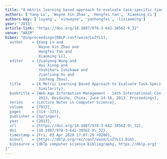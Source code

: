 ```yaml
---
title: "A metric learning based approach to evaluate task-specific time series similarity"
authors: ['Yang Lu', 'Wayne Xin Zhao', 'Hongfei Yan', 'Xiaoming Li']
authors-key: ['luyang', 'xinwayne', 'yanhongfei', 'lixiaoming']
year: "2013"
article-link: "https://doi.org/10.1007/978-3-642-38562-9_32"
venue: "WAIM"
bibex: "@inproceedings{DBLP:conf/waim/LuZYL13,
  author    = {Yang Lu and
               Wayne Xin Zhao and
               Hongfei Yan and
               Xiaoming Li},
  editor    = {Jianyong Wang and
               Hui Xiong and
               Yoshiharu Ishikawa and
               Jianliang Xu and
               Junfeng Zhou},
  title     = {A Metric Learning Based Approach to Evaluate Task-Specific Time Series
               Similarity},
  booktitle = {Web-Age Information Management - 14th International Conference, {WAIM}
               2013, Beidaihe, China, June 14-16, 2013. Proceedings},
  series    = {Lecture Notes in Computer Science},
  volume    = {7923},
  pages     = {314--325},
  publisher = {Springer},
  year      = {2013},
  url       = {https://doi.org/10.1007/978-3-642-38562-9\_32},
  doi       = {10.1007/978-3-642-38562-9\_32},
  timestamp = {Fri, 03 Apr 2020 17:07:20 +0200},
  biburl    = {https://dblp.org/rec/conf/waim/LuZYL13.bib},
  bibsource = {dblp computer science bibliography, https://dblp.org}
}"
---
```

